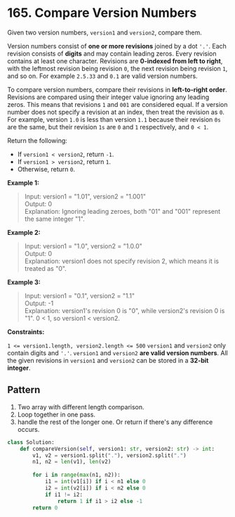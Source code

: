 # 165. Compare Version Numbers

Given two version numbers, `version1` and `version2`, compare them.

Version numbers consist of **one or more revisions** joined by a dot `'.'`. Each revision consists of **digits** and may contain leading zeros. Every revision contains at least one character. Revisions are **0-indexed from left to right**, with the leftmost revision being revision `0`, the next revision being revision `1`, and so on. For example `2.5.33` and `0.1` are valid version numbers.

To compare version numbers, compare their revisions in **left-to-right order**. Revisions are compared using their integer value ignoring any leading zeros. This means that revisions `1` and `001` are considered equal. If a version number does not specify a revision at an index, then treat the revision as `0`. For example, version `1.0` is less than version `1.1` because their revision `0s` are the same, but their revision `1s` are `0` and `1` respectively, and `0 < 1`.

Return the following:

* If `version1 < version2`, return `-1`.
* If `version1 > version2`, return `1`.
* Otherwise, return `0`.
 

**Example 1:**

>Input: version1 = "1.01", version2 = "1.001"  
Output: 0  
Explanation: Ignoring leading zeroes, both "01" and "001" represent the same integer "1".  

**Example 2:**

>Input: version1 = "1.0", version2 = "1.0.0"  
Output: 0  
Explanation: version1 does not specify revision 2, which means it is treated as "0".  


**Example 3:**

>Input: version1 = "0.1", version2 = "1.1"  
Output: -1  
Explanation: version1's revision 0 is "0", while version2's revision 0 is "1". 0 < 1, so version1 < version2.  
 

**Constraints:**

`1 <= version1.length, version2.length <= 500`
`version1` and `version2` only contain digits and `'.'`.
`version1` and `version2` **are valid version numbers**.
All the given revisions in `version1` and `version2` can be stored in a **32-bit integer**.


## Pattern

1. Two array with different length comparison.
2. Loop together in one pass.
3. handle the rest of the longer one. Or return if there's any difference occurs.

```python
class Solution:
    def compareVersion(self, version1: str, version2: str) -> int:
        v1, v2 = version1.split("."), version2.split(".")
        n1, n2 = len(v1), len(v2)
        
        for i in range(max(n1, n2)):
            i1 = int(v1[i]) if i < n1 else 0
            i2 = int(v2[i]) if i < n2 else 0
            if i1 != i2:
                return 1 if i1 > i2 else -1
        return 0
```

